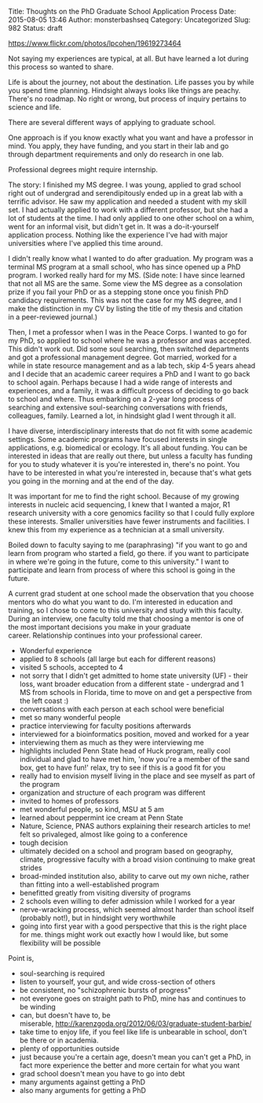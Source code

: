 Title: Thoughts on the PhD Graduate School Application Process
Date: 2015-08-05 13:46
Author: monsterbashseq
Category: Uncategorized
Slug: 982
Status: draft

https://www.flickr.com/photos/lpcohen/19619273464

Not saying my experiences are typical, at all. But have learned a lot
during this process so wanted to share.

Life is about the journey, not about the destination. Life passes you by
while you spend time planning. Hindsight always looks like things are
peachy. There's no roadmap. No right or wrong, but process of inquiry
pertains to science and life.

There are several different ways of applying to graduate school.

One approach is if you know exactly what you want and have a professor
in mind. You apply, they have funding, and you start in their lab and go
through department requirements and only do research in one lab.

Professional degrees might require internship.

The story: I finished my MS degree. I was young, applied to grad school
right out of undergrad and serendipitously ended up in a great lab with
a terrific advisor. He saw my application and needed a student with my
skill set. I had actually applied to work with a different professor,
but she had a lot of students at the time. I had only applied to one
other school on a whim, went for an informal visit, but didn't get in.
It was a do-it-yourself application process. Nothing like the experience
I've had with major universities where I've applied this time around.

I didn't really know what I wanted to do after graduation. My program
was a terminal MS program at a small school, who has since opened up a
PhD program. I worked really hard for my MS. (Side note: I have since
learned that not all MS are the same. Some view the MS degree as a
consolation prize if you fail your PhD or as a stepping stone once you
finish PhD candidacy requirements. This was not the case for my MS
degree, and I make the distinction in my CV by listing the title of my
thesis and citation in a peer-reviewed journal.)

Then, I met a professor when I was in the Peace Corps. I wanted to go
for my PhD, so applied to school where he was a professor and was
accepted. This didn't work out. Did some soul searching, then switched
departments and got a professional management degree. Got married,
worked for a while in state resource management and as a lab tech, skip
4-5 years ahead and I decide that an academic career requires a PhD and
I want to go back to school again. Perhaps because I had a wide range of
interests and experiences, and a family, it was a difficult process of
deciding to go back to school and where. Thus embarking on a 2-year long
process of searching and extensive soul-searching conversations with
friends, colleagues, family. Learned a lot, in hindsight glad I went
through it all.

I have diverse, interdisciplinary interests that do not fit with some
academic settings. Some academic programs have focused interests in
single applications, e.g. biomedical or ecology. It's all about funding.
You can be interested in ideas that are really out there, but unless a
faculty has funding for you to study whatever it is you're interested
in, there's no point. You have to be interested in what you're
interested in, because that's what gets you going in the morning and at
the end of the day.

It was important for me to find the right school. Because of my growing
interests in nucleic acid sequencing, I knew that I wanted a major, R1
research university with a core genomics facility so that I could fully
explore these interests. Smaller universities have fewer instruments and
facilities. I knew this from my experience as a technician at a small
university.

Boiled down to faculty saying to me (paraphrasing) "if you want to go
and learn from program who started a field, go there. if you want to
participate in where we're going in the future, come to this
university." I want to participate and learn from process of where this
school is going in the future.

A current grad student at one school made the observation that you
choose mentors who do what you want to do. I'm interested in education
and training, so I chose to come to this university and study with this
faculty. During an interview, one faculty told me that choosing a mentor
is one of the most important decisions you make in your graduate
career. Relationship continues into your professional career.

-   Wonderful experience
-   applied to 8 schools (all large but each for different reasons)
-   visited 5 schools, accepted to 4
-   not sorry that I didn't get admitted to home state university (UF)
    - their loss, want broader education from a different state -
    undergrad and 1 MS from schools in Florida, time to move on and get
    a perspective from the left coast :)
-   conversations with each person at each school were beneficial
-   met so many wonderful people
-   practice interviewing for faculty positions afterwards
-   interviewed for a bioinformatics position, moved and worked for a
    year
-   interviewing them as much as they were interviewing me
-   highlights included Penn State head of Huck program, really cool
    individual and glad to have met him, 'now you're a member of the
    sand box, get to have fun!' relax, try to see if this is a good fit
    for you
-   really had to envision myself living in the place and see myself as
    part of the program
-   organization and structure of each program was different
-   invited to homes of professors
-   met wonderful people, so kind, MSU at 5 am
-   learned about peppermint ice cream at Penn State
-   Nature, Science, PNAS authors explaining their research articles to
    me! felt so privaleged, almost like going to a conference
-   tough decision
-   ultimately decided on a school and program based on geography,
    climate, progressive faculty with a broad vision continuing to make
    great strides
-   broad-minded institution also, ability to carve out my own niche,
    rather than fitting into a well-established program
-   benefitted greatly from visiting diversity of programs
-   2 schools even willing to defer admission while I worked for a year
-   nerve-wracking process, which seemed almost harder than school
    itself (probably not!), but in hindsight very worthwhile
-   going into first year with a good perspective that this is the right
    place for me. things might work out exactly how I would like, but
    some flexibility will be possible

Point is,

-   soul-searching is required
-   listen to yourself, your gut, and wide cross-section of others
-   be consistent, no "schizophrenic bursts of progress"
-   not everyone goes on straight path to PhD, mine has and continues to
    be winding
-   can, but doesn't have to, be
    miserable, http://karenzgoda.org/2012/06/03/graduate-student-barbie/
-   take time to enjoy life, if you feel like life is unbearable in
    school, don't be there or in academia.
-   plenty of opportunities outside
-   just because you're a certain age, doesn't mean you can't get a PhD,
    in fact more experience the better and more certain for what you
    want
-   grad school doesn't mean you have to go into debt
-   many arguments against getting a PhD
-   also many arguments for getting a PhD

